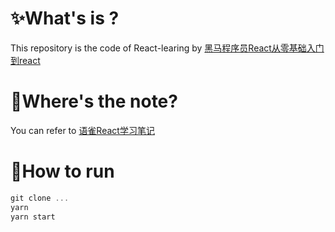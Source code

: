# ✨What's is ?

This repository is the code of React-learing by [黑马程序员React从零基础入门到react](https://www.bilibili.com/video/BV14y4y1g7M4?p=73)

# 🎉Where's the note?

You can refer to [语雀React学习笔记](https://www.yuque.com/xiaowugunxueqiu/rq4nl9)

# 🎃How to run

```js
git clone ...
yarn
yarn start
```

